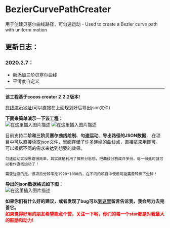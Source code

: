 # BezierCurvePathCreater
用于创建贝塞尔曲线路径，可匀速运动 - Used to create a Bezier curve path with uniform motion

## 更新日志：
### 2020.2.7：
- 新添加三阶贝塞尔曲线
- 平滑度自定义

----

**该工程基于cocos creator 2.2.2版本!**   


[在线演示地址](https://csdjk.github.io/bezierPathCreater.github.io/)(可以直接在上面规划好后导出json文件)

**下面来简单演示一下该工程：**    
![在这里插入图片描述](https://img-blog.csdnimg.cn/2020021015460710.gif)
![在这里插入图片描述](https://img-blog.csdnimg.cn/20200210154616431.gif)

目前支持**二阶和三阶贝塞尔曲线绘制**、**匀速运动**、**导出路径的JSON数据**，
在项目中可以直接读取json文件，里面存储了许多连续的曲线点，直接拿来用即可。
可以根据不同的需求来达到想要的效果。

`匀速运动实现思路很简单，其实就是利用了微积分思想，把曲线分割成许多份，每一份此时就可以看作直线运动了！`

`需要注意的是，该项目分辨率是1920*1080的，在不同的项目中使用可能需要转换下坐标！`

**导出的json数据格式如下图：**   
![在这里插入图片描述](https://img-blog.csdnimg.cn/20200116193649194.png?x-oss-process=image/watermark,type_ZmFuZ3poZW5naGVpdGk,shadow_10,text_aHR0cHM6Ly9ibG9nLmNzZG4ubmV0L3FxXzI4Mjk5MzEx,size_16,color_FFFFFF,t_70)
   

**如果你们有什么好的建议，或者发现了bug可以[到这里](https://blog.csdn.net/qq_28299311/article/details/104009804)留言告诉我，我会尽力去完善它。**   
<font color="red">
**如果觉得好用的朋友希望能点个赞，关注一下哟，你们的每一个star都是对我最大的鼓励和动力!**

